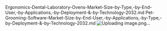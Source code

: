 Ergonomics-Dental-Laboratory-Ovens-Market-Size-by-Type,-by-End-User,-by-Applications,-by-Deployment-&-by-Technology-2032.md
Pet-Grooming-Software-Market-Size-by-End-User,-by-Applications,-by-Type,-by-Deployment-&-by-Technology-2032.md
![Uploading image.png…]()
